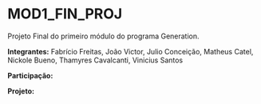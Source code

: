 # MOD1_FIN_PROJ
Projeto Final do primeiro módulo do programa Generation.

**Integrantes:** Fabrício Freitas, João Victor, Julio Conceição, Matheus Catel, Nickole Bueno, Thamyres Cavalcanti, Vinicius Santos

**Participação:**

**Projeto:**

